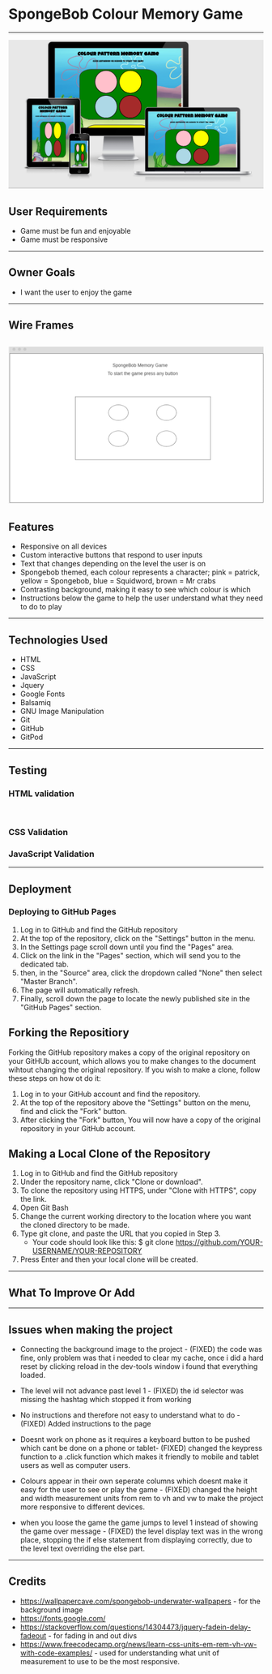 # SpongeBob Colour Memory Game
---------
![Responsive Game Image](assets/img/responsive-spongebob.png)

## User Requirements
* Game must be fun and enjoyable
* Game must be responsive
---------
## Owner Goals
* I want the user to enjoy the game
---------
## Wire Frames
![Wire Frame for the memory game](assets/img/memory-game-wireframe.png)
---------
## Features
* Responsive on all devices
* Custom interactive buttons that respond to user inputs
* Text that changes depending on the level the user is on
* Spongebob themed, each colour represents a character; pink = patrick, yellow = Spongebob, blue = Squidword, brown = Mr crabs
* Contrasting background, making it easy to see which colour is which
* Instructions below the game to help the user understand what they need to do to play

---------
## Technologies Used
* HTML
* CSS
* JavaScript
* Jquery
* Google Fonts
* Balsamiq
* GNU Image Manipulation
* Git
* GitHub
* GitPod

---------
## Testing

### HTML validation
![]()

### CSS Validation

### JavaScript Validation

---------
## Deployment

### Deploying to GitHub Pages

1. Log in to GitHub and find the GitHub repository
2. At the top of the repository, click on the "Settings" button in the menu.
3. In the Settings page scroll down until you find the "Pages" area.
4. Click on the link in the "Pages" section, which will send you to the dedicated tab.
5. then, in the "Source" area, click the dropdown called "None" then select "Master Branch".
6. The page will automatically refresh.
7. Finally, scroll down the page to locate the newly published site in the "GitHub Pages" section.

## Forking the Repositiory

Forking the GitHub repository makes a copy of the original repository on your GitHUb account, which allows you to make changes to the document wihtout changing the original repository. If you wish to make a clone, follow these steps on how ot do it:

1. Log in to your GitHub account and find the repository.
2. At the top of the repository above the "Settings" button on the menu, find and click the "Fork" button.
3. After clicking the "Fork" button, You will now have a copy of the original repository in your GitHub account.

## Making a Local Clone of the Repository

1. Log in to GitHub and find the GitHub repository
2. Under the repository name, click "Clone or download".
3. To clone the repository using HTTPS, under "Clone with HTTPS", copy the link.
4. Open Git Bash
5. Change the current working directory to the location where you want the cloned directory to be made.
6. Type git clone, and paste the URL that you copied in Step 3.
    * Your code should look like this: $ git clone https://github.com/YOUR-USERNAME/YOUR-REPOSITORY
7. Press Enter and then your local clone will be created.
---------
## What To Improve Or Add

---------
## Issues when making the project
* Connecting the background image to the project - (FIXED) the code was fine, only problem was that i needed to clear my cache, once i did a hard reset by clicking reload in the dev-tools window i found that everything loaded.

* The level will not advance past level 1 - (FIXED) the id selector was missing the hashtag which stopped it from working

* No instructions and therefore not easy to understand what to do - (FIXED) Added instructions to the page

* Doesnt work on phone as it requires a keyboard button to be pushed which cant be done on a phone or tablet- (FIXED) changed the keypress function to a .click function which makes it friendly to mobile and tablet users as well as computer users.

* Colours appear in their own seperate columns which doesnt make it easy for the user to see or play the game - (FIXED) changed the height and width measurement units from rem to vh and vw to make the project more responsive to different devices.

* when you loose the game the game jumps to level 1 instead of showing the game over message - (FIXED) the level display text was in the wrong place, stopping the if else statement from displaying correctly, due to the level text overriding the else part.
---------
## Credits
* https://wallpapercave.com/spongebob-underwater-wallpapers - for the background image
* https://fonts.google.com/
* https://stackoverflow.com/questions/14304473/jquery-fadein-delay-fadeout - for fading in and out divs
* https://www.freecodecamp.org/news/learn-css-units-em-rem-vh-vw-with-code-examples/ - used for understanding what unit of measurement to use to be the most responsive.